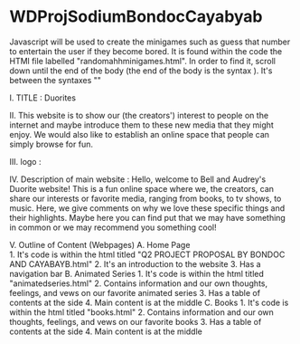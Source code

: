 # WDProjSodiumBondocCayabyab

Javascript will be used to create the minigames such as guess that number to entertain the user if they become bored. 
It is found within the code the HTMl file labelled "randomahhminigames.html".
In order to find it, scroll down until the end of the body (the end of the body is the syntax </body>). 
It's between the syntaxes "<script>" and "</script>"

I. TITLE : Duorites

II. This website is to show our (the creators') interest to people on the internet and maybe introduce them to these new media that they might enjoy.
We would also like to establish an online space that people can simply browse for fun.

III. logo : 

IV. Description of main website :
    Hello, welcome to Bell and Audrey's Duorite website! This is a fun online space where we, the creators,
    can share our interests or favorite media, ranging from books, to tv shows, to music. Here, we give comments
    on why we love these specific things and their highlights. Maybe here you can find put that we may have something
    in common or we may recommend you something cool!

V. Outline of Content (Webpages)
   A. Home Page <br>
       1. It's code is within the html titled "Q2 PROJECT PROPOSAL  BY  BONDOC AND CAYABAYB.html"
       2. It's an introduction to the website
       3. Has a navigation bar 
   B. Animated Series
       1. It's code is within the html titled "animatedseries.html"
       2. Contains information and our own thoughts, feelings, and vews on our favorite animated series
       3. Has a table of contents at the side
       4. Main content is at the middle
   C. Books
       1. It's code is within the html titled "books.html"
       2. Contains information and our own thoughts, feelings, and vews on our favorite books
       3. Has a table of contents at the side
       4. Main content is at the middle
